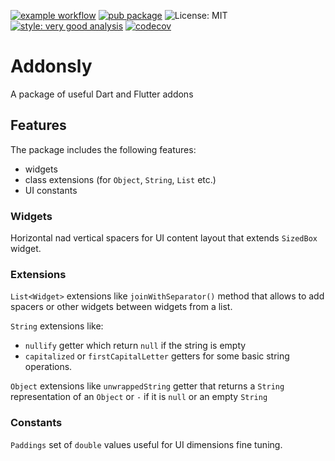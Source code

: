 [![example workflow](https://github.com/ephmoc/addonsly/actions/workflows/dart.yml/badge.svg)]() [![pub package][pub_badge]][pub_link] ![License: MIT](https://img.shields.io/github/license/ephmoc/addonsly) [![style: very good analysis](https://img.shields.io/badge/style-very_good_analysis-B22C89.svg)](https://pub.dev/packages/very_good_analysis) [![codecov](https://codecov.io/gh/ephmoc/addonsly/branch/main/graph/badge.svg?token=NYHZEAZE2C)](https://codecov.io/gh/ephmoc/addonsly)

# Addonsly

A package of useful Dart and Flutter addons

## Features

The package includes the following features:

- widgets
- class extensions (for `Object`, `String`, `List` etc.)
- UI constants

### Widgets

Horizontal nad vertical spacers for UI content layout that extends `SizedBox` widget.

### Extensions

`List<Widget>` extensions like `joinWithSeparator()` method that allows to add spacers or other
widgets between widgets from a list.

`String` extensions like:

- `nullify` getter which return `null` if the string is empty
- `capitalized` or `firstCapitalLetter` getters for some basic string operations.

`Object` extensions like `unwrappedString` getter that returns a `String` representation of
an `Object` or `-` if it is `null` or an empty `String`

### Constants

`Paddings` set of `double` values useful for UI dimensions fine tuning.


[pub_badge]: https://img.shields.io/pub/v/addonsly.svg?label=pub

[pub_link]: https://pub.dev/packages/addonsly

